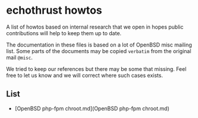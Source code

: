 # echothrust howtos
A list of howtos based on internal research that we open in hopes public contributions will help to keep them up to date.

The documentation in these files is based on a lot of OpenBSD misc mailing list. Some parts of the documents may be copied `verbatim` from the original mail `@misc`. 

We tried to keep our references but there may be some that missing.  Feel free to let us know and we will correct where such cases exists.

## List 
* [OpenBSD php-fpm chroot.md](OpenBSD php-fpm chroot.md)
